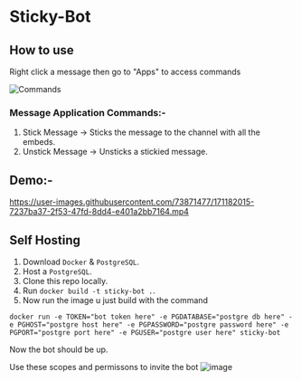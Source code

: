 # Sticky-Bot

## How to use
Right click a message then go to "Apps" to access commands

![Commands](https://user-images.githubusercontent.com/73871477/171168857-093375c3-74bf-4eb8-ac39-142ddb5e490e.png)

### Message Application Commands:-
1. Stick Message -> Sticks the message to the channel with all the embeds.
2. Unstick Message -> Unsticks a stickied message.

## Demo:-
https://user-images.githubusercontent.com/73871477/171182015-7237ba37-2f53-47fd-8dd4-e401a2bb7164.mp4

## Self Hosting
1. Download `Docker` & `PostgreSQL`.
2. Host a `PostgreSQL`.
3. Clone this repo locally.
4. Run `docker build -t sticky-bot .`.
5. Now run the image u just build with the command
  ```
  docker run -e TOKEN="bot token here" -e PGDATABASE="postgre db here" -e PGHOST="postgre host here" -e PGPASSWORD="postgre password here" -e PGPORT="postgre port here" -e PGUSER="postgre user here" sticky-bot
  ```
Now the bot should be up.

Use these scopes and permissons to invite the bot
![image](https://user-images.githubusercontent.com/73871477/179388869-f67e1e75-e59a-4209-83f6-b628c5483bbc.png)
